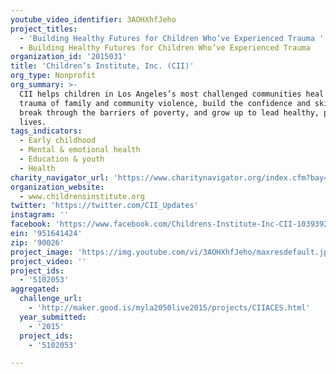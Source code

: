 ```yaml
---
youtube_video_identifier: 3AOHXhfJeho
project_titles:
  - 'Building Healthy Futures for Children Who’ve Experienced Trauma '
  - Building Healthy Futures for Children Who’ve Experienced Trauma
organization_id: '2015031'
title: 'Children’s Institute, Inc. (CII)'
org_type: Nonprofit
org_summary: >-
  CII helps children in Los Angeles’s most challenged communities heal from the
  trauma of family and community violence, build the confidence and skills to
  break through the barriers of poverty, and grow up to lead healthy, productive
  lives.
tags_indicators:
  - Early childhood
  - Mental & emotional health
  - Education & youth
  - Health
charity_navigator_url: 'https://www.charitynavigator.org/index.cfm?bay=search.profile&ein=951641424'
organization_website:
  - www.childrensinstitute.org
twitter: 'https://twitter.com/CII_Updates'
instagram: ''
facebook: 'https://www.facebook.com/Childrens-Institute-Inc-CII-103939291803/timeline/'
ein: '951641424'
zip: '90026'
project_image: 'https://img.youtube.com/vi/3AOHXhfJeho/maxresdefault.jpg'
project_video: ''
project_ids:
  - '5102053'
aggregated:
  challenge_url:
    - 'http://maker.good.is/myla2050live2015/projects/CIIACES.html'
  year_submitted:
    - '2015'
  project_ids:
    - '5102053'

---
```

